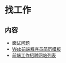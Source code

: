 # 找工作
## 内容
* [面试问题](question.md)
* [Web前端程序员简历模板](resume.md)
* [前端工作招聘网站列表](https://dwqs.gitbooks.io/frontenddevhandbook/content/practice/front-end-jobs.html)
